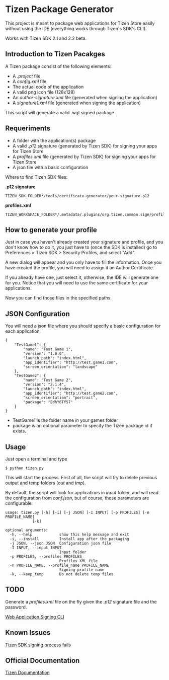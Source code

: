 Tizen Package Generator
=======================

This project is meant to package web applications for Tizen Store easily without
using the IDE (everything works through Tizen's SDK's CLI).

Works with Tizen SDK 2.1 and 2.2 beta.

Introduction to Tizen Pacakges
-------------------------------

A Tizen package consist of the following elements:

* A *.project* file
* A *config.xml* file
* The actual code of the application
* A valid png icon file (128x128)
* An *author-signature.xml* file (generated when signing the application)
* A *signature1.xml* file (generated when signing the application)

This script will generate a valid .wgt signed package

Requeriments
------------

* A folder with the application(s) package
* A valid *.p12* signature (generated by Tizen SDK) for signing your apps for Tizen Store
* A *profiles.xml* file (generated by Tizen SDK) for signing your apps for Tizen Store
* A json file with a basic configuration

Where to find Tizen SDK files:

**.p12 signature**

    TIZEN_SDK_FOLDER*/tools/certificate-generator/your-signature.p12

**profiles.xml**

    TIZEN_WORKSPACE_FOLDER*/.metadata/.plugins/org.tizen.common.sign/profiles.xml

How to generate your profile
-----------------------------

Just in case you haven't already created your signature and profile, and you
don't know how to do it, you just have to (once the SDK is installed) go to
Preferences > Tizen SDK > Security Profiles, and select "Add".

A new dialog will appear and you only have to fill the information. Once you
have created the profile, you will need to assign it an Author Certificate.

If you already have one, just select it, otherwise, the IDE will generate one
for you. Notice that you will need to use the same certificate for your
applications.

Now you can find those files in the specified paths.

JSON Configuration
------------------

You will need a json file where you should specify a basic configuration for
each application.

    {
        "TestGame1": {
            "name": "Test Game 1",
            "version": "1.0.0",
            "launch_path": "index.html",
            "app_identifier": "http://test.game1.com",
            "screen_orientation": "landscape"
        },
        "TestGame2": {
            "name": "Test Game 2",
            "version": "2.1.4",
            "launch_path": "index.html",
            "app_identifier": "http://test.game2.com",
            "screen_orientation": "portrait",
            "package": "EdhY6Tf57"
        }
    }

* TestGame1 is the folder name in your games folder
* package is an optional parameter to specify the Tizen package id if exists.

Usage
-----

Just open a terminal and type

    $ python tizen.py

This will start the process. First of all, the script will try to delete previous
output and temp folders (*out* and *tmp*).

By default, the script will look for applications in *input* folder, and will
read the configuration from *conf.json*, but of course, these parameters are
configurable:

    usage: tizen.py [-h] [-i] [-j JSON] [-I INPUT] [-p PROFILES] [-n PROFILE_NAME]
                [-k]

    optional arguments:
      -h, --help            show this help message and exit
      -i, --install         Install app after the packaging
      -j JSON, --json JSON  Configuration json file
      -I INPUT, --input INPUT
                            Input folder
      -p PROFILES, --profiles PROFILES
                            Profiles XML file
      -n PROFILE_NAME, --profile_name PROFILE_NAME
                            Signing profile name
      -k, --keep_temp       Do not delete temp files


TODO
-----

Generate a *profiles.xml* file on the fly given the *.p12* signature file and
the password.

[Web Application Signing CLI](https://developer.tizen.org/forums/sdk-ide/web-application-signing-cli)

Known Issues
-------------

[Tizen SDK signing process fails](https://developer.tizen.org/forums/sdk-ide/web-signing-cli-fails)

Official Documentation
-----------------------
[Tizen Documentation](https://developer.tizen.org/help/index.jsp?topic=%2Forg.tizen.web.appprogramming%2Fhtml%2Fide_sdk_tools%2Fcommand_line_interface.htm)

